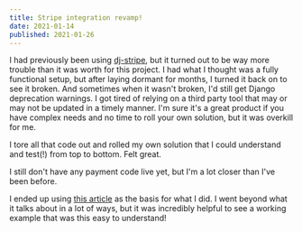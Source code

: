 ```yaml
---
title: Stripe integration revamp!
date: 2021-01-14
published: 2021-01-26
---
```


I had previously been using [dj-stripe](https://github.com/dj-stripe/dj-stripe/), but it turned out to be way more trouble than it was worth for this project. I had what I thought was a fully functional setup, but after laying dormant for months, I turned it back on to see it broken. And sometimes when it wasn't broken, I'd still get Django deprecation warnings. I got tired of relying on a third party tool that may or may not be updated in a timely manner. I'm sure it's a great product if you have complex needs and no time to roll your own solution, but it was overkill for me.

I tore all that code out and rolled my own solution that I could understand and test(!) from top to bottom. Felt great.

I still don't have any payment code live yet, but I'm a lot closer than I've been before.

I ended up using [this article](https://testdriven.io/blog/django-stripe-subscriptions/) as the basis for what I did. I went beyond what it talks about in a lot of ways, but it was incredibly helpful to see a working example that was this easy to understand!
